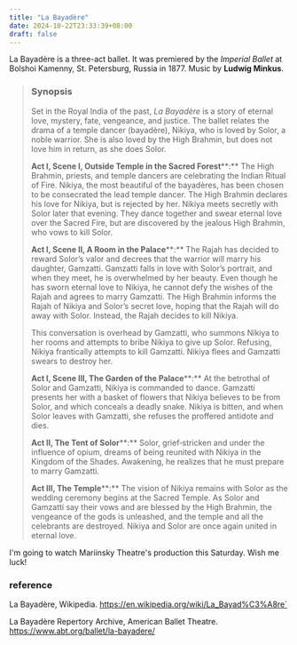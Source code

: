```yaml
---
title: "La Bayadère"
date: 2024-10-22T23:33:39+08:00
draft: false
---
```


La Bayadère is a three-act ballet. It was premiered by the *Imperial Ballet* at Bolshoi Kamenny, St. Petersburg, Russia in 1877. Music by **Ludwig Minkus**.

> ### Synopsis
>
> Set in the Royal India of the past, *La Bayadère* is a story of eternal love, mystery, fate, vengeance, and justice. The ballet relates the drama of a temple dancer (bayadère), Nikiya, who is loved by Solor, a noble warrior. She is also loved by the High Brahmin, but does not love him in return, as she does Solor.
>
> **Act I, Scene I, Outside Temple in the Sacred Forest****:** The High Brahmin, priests, and temple dancers are celebrating the Indian Ritual of Fire. Nikiya, the most beautiful of the bayadères, has been chosen to be consecrated the lead temple dancer. The High Brahmin declares his love for Nikiya, but is rejected by her. Nikiya meets secretly with Solor later that evening. They dance together and swear eternal love over the Sacred Fire, but are discovered by the jealous High Brahmin, who vows to kill Solor.
>
> **Act I, Scene II, A Room in the Palace****:** The Rajah has decided to reward Solor’s valor and decrees that the warrior will marry his daughter, Gamzatti. Gamzatti falls in love with Solor’s portrait, and when they meet, he is overwhelmed by her beauty. Even though he has sworn eternal love to Nikiya, he cannot defy the wishes of the Rajah and agrees to marry Gamzatti. The High Brahmin informs the Rajah of Nikiya and Solor’s secret love, hoping that the Rajah will do away with Solor. Instead, the Rajah decides to kill Nikiya.
>
> This conversation is overhead by Gamzatti, who summons Nikiya to her rooms and attempts to bribe Nikiya to give up Solor. Refusing, Nikiya frantically attempts to kill Gamzatti. Nikiya flees and Gamzatti swears to destroy her.
>
> **Act I, Scene III, The Garden of the Palace****:** At the betrothal of Solor and Gamzatti, Nikiya is commanded to dance. Gamzatti presents her with a basket of flowers that Nikiya believes to be from Solor, and which conceals a deadly snake. Nikiya is bitten, and when Solor leaves with Gamzatti, she refuses the proffered antidote and dies.
>
> **Act II, The Tent of Solor****:** Solor, grief‑stricken and under the influence of opium, dreams of being reunited with Nikiya in the Kingdom of the Shades. Awakening, he realizes that he must prepare to marry Gamzatti.
>
> **Act III, The Temple****:** The vision of Nikiya remains with Solor as the wedding ceremony begins at the Sacred Temple. As Solor and Gamzatti say their vows and are blessed by the High Brahmin, the vengeance of the gods is unleashed, and the temple and all the celebrants are destroyed. Nikiya and Solor are once again united in eternal love.

I'm going to watch Mariinsky Theatre's production this Saturday. Wish me luck!

### reference

La Bayadère, Wikipedia. https://en.wikipedia.org/wiki/La_Bayad%C3%A8re´

La Bayadère Repertory Archive, American Ballet Theatre. https://www.abt.org/ballet/la-bayadere/
